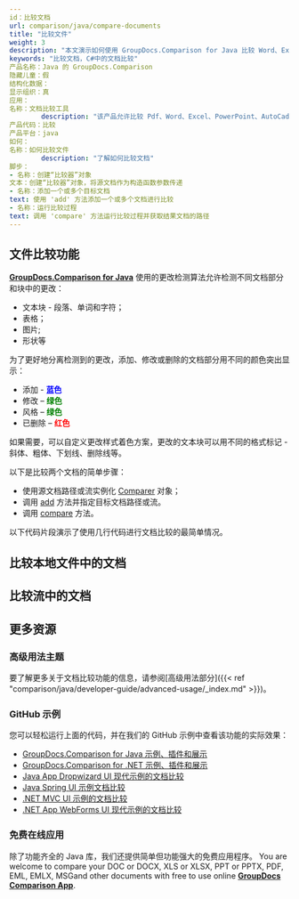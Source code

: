 ```yaml
---
id：比较文档
url: comparison/java/compare-documents
title: "比较文件"
weight: 3
description: "本文演示如何使用 GroupDocs.Comparison for Java 比较 Word、Excel、PowerPoint、Outlook、OneNote、PDF、图像、HTML、AutoCAD、Visio、OpenDocument、OneNote 文档。"
keywords: "比较文档，C#中的文档比较"
产品名称：Java 的 GroupDocs.Comparison
隐藏儿童：假
结构化数据：
显示组织：真
应用：
名称：文档比较工具
        description: "该产品允许比较 Pdf、Word、Excel、PowerPoint、AutoCad、图像、代码和更多文件格式。比较 API 还支持接受或拒绝更改、提取文档信息和生成比较报告"
产品代码：比较
产品平台：java
如何：
名称：如何比较文件
        description: "了解如何比较文档"
脚步：
- 名称：创建“比较器”对象
文本：创建“比较器”对象，将源文档作为构造函数参数传递
- 名称：添加一个或多个目标文档
text: 使用 'add' 方法添加一个或多个文档进行比较
- 名称：运行比较过程
text: 调用 'compare' 方法运行比较过程并获取结果文档的路径
---
```

## 文件比较功能

**[GroupDocs.Comparison for Java](https://products.groupdocs.com/comparison/java)** 使用的更改检测算法允许检测不同文档部分和块中的更改：

* 文本块 - 段落、单词和字符；
* 表格；
* 图片;
* 形状等

为了更好地分离检测到的更改，添加、修改或删除的文档部分用不同的颜色突出显示：

* 添加 - <font color="blue">**蓝色**</font>
* 修改 – <font color="green">**绿色**</font>
* 风格 – <font color="green">**绿色**</font>
* 已删除 – <font color="red">**红色**</font>

如果需要，可以自定义更改样式着色方案，更改的文本块可以用不同的格式标记 - 斜体、粗体、下划线、删除线等。

以下是比较两个文档的简单步骤：

* 使用源文档路径或流实例化 [Comparer](https://apireference.groupdocs.com/comparison/java/com.groupdocs.comparison/Comparer) 对象；
* 调用 [add](https://apireference.groupdocs.com/comparison/java/com.groupdocs.comparison/Comparer#add(java.lang.String)) 方法并指定目标文档路径或流。
* 调用 [compare](https://apireference.groupdocs.com/comparison/java/com.groupdocs.comparison/Comparer#compare(java.lang.String)) 方法。

以下代码片段演示了使用几行代码进行文档比较的最简单情况。

## 比较本地文件中的文档

<script src="https://gist.github.com/groupdocs-comparison-gists/bcd9553b0796c190990221c33d060d2a.js"></script>

## 比较流中的文档

<script src="https://gist.github.com/groupdocs-comparison-gists/f9d153b18ca0705c14f71f817325508d.js"></script>

## 更多资源
### 高级用法主题
要了解更多关于文档比较功能的信息，请参阅[高级用法部分]({{< ref "comparison/java/developer-guide/advanced-usage/_index.md" >}})。

### GitHub 示例
您可以轻松运行上面的代码，并在我们的 GitHub 示例中查看该功能的实际效果：

* [GroupDocs.Comparison for Java 示例、插件和展示](https://github.com/groupdocs-comparison/GroupDocs.Comparison-for-Java)
* [GroupDocs.Comparison for .NET 示例、插件和展示](https://github.com/groupdocs-comparison/GroupDocs.Comparison-for-.NET)
* [Java App Dropwizard UI 现代示例的文档比较](https://github.com/groupdocs-comparison/GroupDocs.Comparison-for-Java-Dropwizard)
* [Java Spring UI 示例文档比较](https://github.com/groupdocs-comparison/GroupDocs.Comparison-for-Java-Spring)
* [.NET MVC UI 示例的文档比较](https://github.com/groupdocs-comparison/GroupDocs.Comparison-for-.NET-MVC)
* [.NET App WebForms UI 现代示例的文档比较](https://github.com/groupdocs-comparison/GroupDocs.Comparison-for-.NET-WebForms)


### 免费在线应用
除了功能齐全的 Java 库，我们还提供简单但功能强大的免费应用程序。
You are welcome to compare your DOC or DOCX, XLS or XLSX, PPT or PPTX, PDF, EML, EMLX, MSGand other documents with free to use online **[GroupDocs Comparison App](https://products.groupdocs.app/comparison)**.
